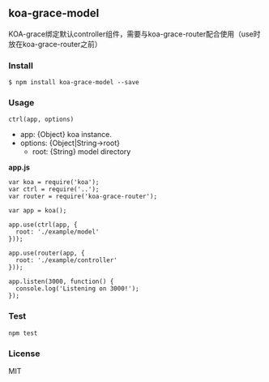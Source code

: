 ## koa-grace-model

KOA-grace绑定默认controller组件，需要与koa-grace-router配合使用（use时放在koa-grace-router之前）

### Install

    $ npm install koa-grace-model --save

### Usage

```
ctrl(app, options)
```
- app: {Object} koa instance.
- options: {Object|String->root}
  - root: {String} model directory

**app.js**

```
var koa = require('koa');
var ctrl = require('..');
var router = require('koa-grace-router');

var app = koa();

app.use(ctrl(app, {
  root: './example/model'
}));

app.use(router(app, {
  root: './example/controller'
}));

app.listen(3000, function() {
  console.log('Listening on 3000!');
});
```

### Test

    npm test

### License

MIT